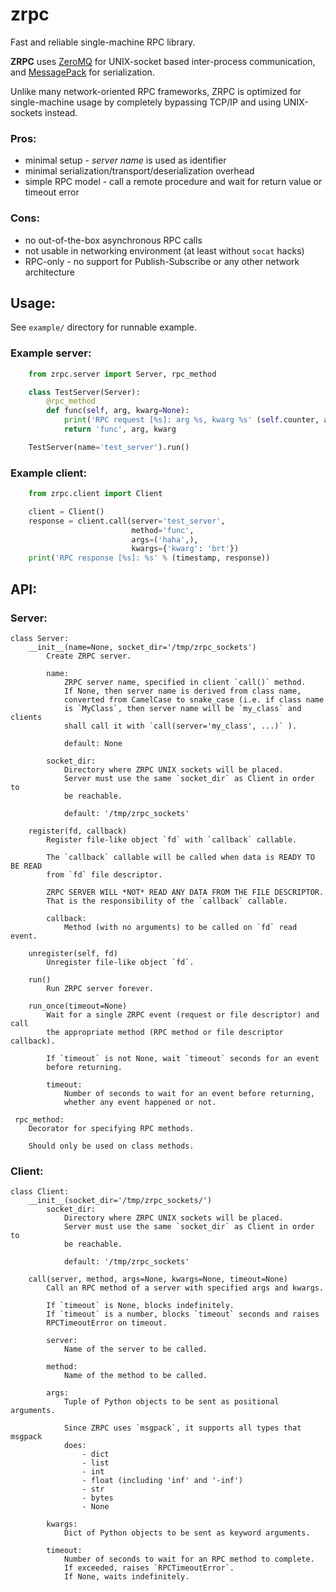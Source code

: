 # zrpc

Fast and reliable single-machine RPC library.

**ZRPC** uses [ZeroMQ](https://zeromq.org/) for UNIX-socket based inter-process
communication, and [MessagePack](https://msgpack.org/) for serialization.

Unlike many network-oriented RPC frameworks, ZRPC is optimized for
single-machine usage by completely bypassing TCP/IP and using UNIX-sockets
instead.


### Pros:

- minimal setup - *server name* is used as identifier
- minimal serialization/transport/deserialization overhead
- simple RPC model - call a remote procedure and wait for return value
  or timeout error


### Cons:

- no out-of-the-box asynchronous RPC calls
- not usable in networking environment (at least without `socat` hacks)
- RPC-only - no support for Publish-Subscribe or any other network architecture


## Usage:

See `example/` directory for runnable example.


### Example server:

```python
    from zrpc.server import Server, rpc_method

    class TestServer(Server):
        @rpc_method
        def func(self, arg, kwarg=None):
            print('RPC request [%s]: arg %s, kwarg %s' (self.counter, arg, kwarg))
            return 'func', arg, kwarg

    TestServer(name='test_server').run()
```


### Example client:

```python
    from zrpc.client import Client

    client = Client()
    response = client.call(server='test_server',
                           method='func',
                           args=('haha',),
                           kwargs={'kwarg': 'brt'})
    print('RPC response [%s]: %s' % (timestamp, response))
```


## API:

### Server:

    class Server:
        __init__(name=None, socket_dir='/tmp/zrpc_sockets')
            Create ZRPC server.

            name:
                ZRPC server name, specified in client `call()` method.
                If None, then server name is derived from class name,
                converted from CamelCase to snake_case (i.e. if class name
                is `MyClass`, then server name will be `my_class` and clients
                shall call it with `call(server='my_class', ...)` ).

                default: None

            socket_dir:
                Directory where ZRPC UNIX sockets will be placed.
                Server must use the same `socket_dir` as Client in order to
                be reachable.

                default: '/tmp/zrpc_sockets'

        register(fd, callback)
            Register file-like object `fd` with `callback` callable.

            The `callback` callable will be called when data is READY TO BE READ
            from `fd` file descriptor.

            ZRPC SERVER WILL *NOT* READ ANY DATA FROM THE FILE DESCRIPTOR.
            That is the responsibility of the `callback` callable.

            callback:
                Method (with no arguments) to be called on `fd` read event.

        unregister(self, fd)
            Unregister file-like object `fd`.

        run()
            Run ZRPC server forever.

        run_once(timeout=None)
            Wait for a single ZRPC event (request or file descriptor) and call
            the appropriate method (RPC method or file descriptor callback).

            If `timeout` is not None, wait `timeout` seconds for an event
            before returning.

            timeout:
                Number of seconds to wait for an event before returning,
                whether any event happened or not.

     rpc_method:
        Decorator for specifying RPC methods.

        Should only be used on class methods.


### Client:

    class Client:
        __init__(socket_dir='/tmp/zrpc_sockets/')
            socket_dir:
                Directory where ZRPC UNIX sockets will be placed.
                Server must use the same `socket_dir` as Client in order to
                be reachable.

                default: '/tmp/zrpc_sockets'

        call(server, method, args=None, kwargs=None, timeout=None)
            Call an RPC method of a server with specified args and kwargs.

            If `timeout` is None, blocks indefinitely.
            If `timeout` is a number, blocks `timeout` seconds and raises
            RPCTimeoutError on timeout.

            server:
                Name of the server to be called.

            method:
                Name of the method to be called.

            args:
                Tuple of Python objects to be sent as positional arguments.

                Since ZRPC uses `msgpack`, it supports all types that msgpack
                does:
                    - dict
                    - list
                    - int
                    - float (including 'inf' and '-inf')
                    - str
                    - bytes
                    - None

            kwargs:
                Dict of Python objects to be sent as keyword arguments.

            timeout:
                Number of seconds to wait for an RPC method to complete.
                If exceeded, raises `RPCTimeoutError`.
                If None, waits indefinitely.
